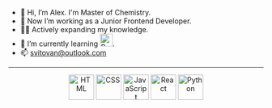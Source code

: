 - 👋 Hi, I’m Alex. I'm Master of Chemistry.
- 👀 Now I’m working as a Junior Frontend Developer.
- 👨‍🎓 Actively expanding my knowledge.
- 🌱 I’m currently learning <img src="https://cdn.jsdelivr.net/gh/devicons/devicon/icons/react/react-original.svg" title="React" alt="React" width="25" height="25" vertical-align="middle" />.
- 📫 <a href="svitovan@outlook.com">svitovan@outlook.com</a>

 ---
 
<!-- - 💞️ I’m looking to collaborate on ... -->
<!---
Svitovan/Svitovan is a ✨ special ✨ repository because its `README.md` (this file) appears on your GitHub profile.
You can click the Preview link to take a look at your changes.
--->

<div align="center">
<img src="https://cdn.jsdelivr.net/gh/devicons/devicon/icons/html5/html5-original-wordmark.svg" title="HTML" alt="HTML" width="50" height="50"/>          
<img src="https://cdn.jsdelivr.net/gh/devicons/devicon/icons/css3/css3-original-wordmark.svg" title="CSS" alt="CSS" width="50" height="50"/> 
<img src="https://cdn.jsdelivr.net/gh/devicons/devicon/icons/javascript/javascript-original.svg" title="JavaScript" alt="JavaScript" width="50" height="50"/>
<img src="https://cdn.jsdelivr.net/gh/devicons/devicon/icons/react/react-original.svg" title="React" alt="React" width="50" height="50"  />           
<img src="https://cdn.jsdelivr.net/gh/devicons/devicon/icons/python/python-original.svg" title="Python" alt="Python" width="50" height="50"/>
</div>          
